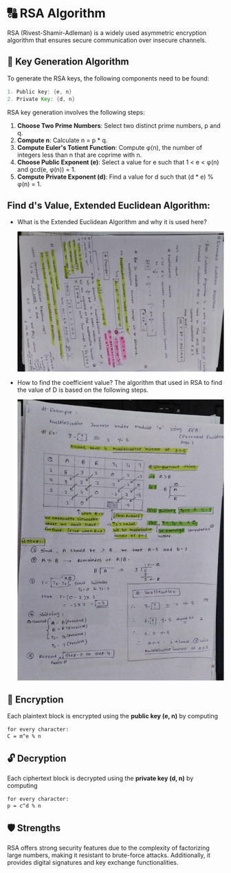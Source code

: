 # 🔠 RSA Algorithm
RSA (Rivest-Shamir-Adleman) is a widely used asymmetric encryption algorithm that ensures secure communication over insecure channels.

## 🔑 Key Generation Algorithm 

To generate the RSA keys, the following components need to be found:
```java
1. Public key: {e, n} 
2. Private Key: {d, n}
```
RSA key generation involves the following steps:
1. **Choose Two Prime Numbers**: Select two distinct prime numbers, p and q.
2. **Compute n**: Calculate n = p * q.
3. **Compute Euler's Totient Function**: Compute φ(n), the number of integers less than n that are coprime with n.
4. **Choose Public Exponent (e)**: Select a value for e such that 1 < e < φ(n) and gcd(e, φ(n)) = 1.
5. **Compute Private Exponent (d)**: Find a value for d such that (d * e) % φ(n) = 1.

## Find d's Value, Extended Euclidean Algorithm:
- What is the Extended Euclidean Algorithm and why it is used here?
  
  ![EEA](https://github.com/Nayak-Sahil/CryptoLab/blob/main/RSA/Extended_Euclidean_Algorithm.jpg)
- How to find the coefficient value? The algorithm that used in RSA to find the value of D is based on the following steps.
  
  ![EEA Steps](https://github.com/Nayak-Sahil/CryptoLab/blob/main/RSA/Multiplicative_Inverse_Under_Modulo.jpg)

## 🔐 Encryption
Each plaintext block is encrypted using the **public key (e, n)** by computing
  ```
  for every character:
  C = m^e % n
  ```

## 🔓 Decryption 
Each ciphertext block is decrypted using the **private key (d, n)** by computing
  ```
  for every character:
  p = c^d % n
  ```

## 🛡️ Strengths
RSA offers strong security features due to the complexity of factorizing large numbers, making it resistant to brute-force attacks. Additionally, it provides digital signatures and key exchange functionalities.
